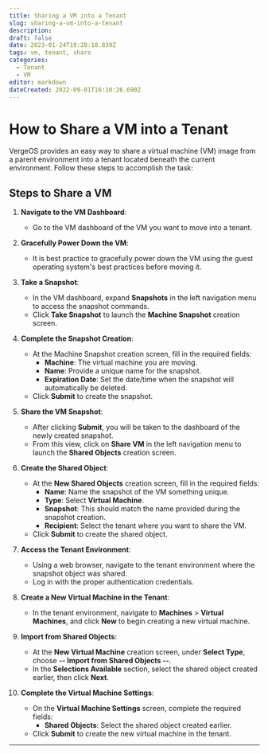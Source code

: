 ```yaml
---
title: Sharing a VM into a Tenant
slug: sharing-a-vm-into-a-tenant
description: 
draft: false
date: 2023-01-24T19:28:10.839Z
tags: vm, tenant, share
categories:
  - Tenant
  - VM
editor: markdown
dateCreated: 2022-09-01T16:10:26.690Z
---
```


# How to Share a VM into a Tenant

VergeOS provides an easy way to share a virtual machine (VM) image from a parent environment into a tenant located beneath the current environment. Follow these steps to accomplish the task:

## Steps to Share a VM

1. **Navigate to the VM Dashboard**:
   - Go to the VM dashboard of the VM you want to move into a tenant.

2. **Gracefully Power Down the VM**:
   - It is best practice to gracefully power down the VM using the guest operating system's best practices before moving it.

3. **Take a Snapshot**:
   - In the VM dashboard, expand **Snapshots** in the left navigation menu to access the snapshot commands.
   - Click **Take Snapshot** to launch the **Machine Snapshot** creation screen.
   
4. **Complete the Snapshot Creation**:
   - At the Machine Snapshot creation screen, fill in the required fields:
     - **Machine**: The virtual machine you are moving.
     - **Name**: Provide a unique name for the snapshot.
     - **Expiration Date**: Set the date/time when the snapshot will automatically be deleted.
   - Click **Submit** to create the snapshot.

5. **Share the VM Snapshot**:
   - After clicking **Submit**, you will be taken to the dashboard of the newly created snapshot.
   - From this view, click on **Share VM** in the left navigation menu to launch the **Shared Objects** creation screen.

6. **Create the Shared Object**:
   - At the **New Shared Objects** creation screen, fill in the required fields:
     - **Name**: Name the snapshot of the VM something unique.
     - **Type**: Select **Virtual Machine**.
     - **Snapshot**: This should match the name provided during the snapshot creation.
     - **Recipient**: Select the tenant where you want to share the VM.
   - Click **Submit** to create the shared object.

7. **Access the Tenant Environment**:
   - Using a web browser, navigate to the tenant environment where the snapshot object was shared.
   - Log in with the proper authentication credentials.

8. **Create a New Virtual Machine in the Tenant**:
   - In the tenant environment, navigate to **Machines** > **Virtual Machines**, and click **New** to begin creating a new virtual machine.

9. **Import from Shared Objects**:
   - At the **New Virtual Machine** creation screen, under **Select Type**, choose **-- Import from Shared Objects --**.
   - In the **Selections Available** section, select the shared object created earlier, then click **Next**.

10. **Complete the Virtual Machine Settings**:
    - On the **Virtual Machine Settings** screen, complete the required fields:
      - **Shared Objects**: Select the shared object created earlier.
    - Click **Submit** to create the new virtual machine in the tenant.

---